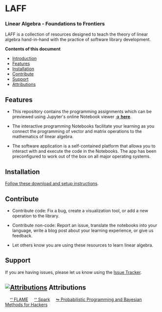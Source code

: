 LAFF
====
### Linear Algebra - Foundations to Frontiers
LAFF is a collection of resources designed to teach the theory of linear algebra hand-in-hand with the practice of software library development.

**Contents of this document**
- [Introduction](#laff)
- [Features](#features)
- [Installation](#installation)
- [Contribute](#contribute)
- [Support](#support)
- [Attributions](#attributions)

Features
--------

- This repository contains the programming assignments which can be previewed using Jupyter's online Notebook viewer **[->
here](https://nbviewer.jupyter.org/github/ULAFF/notebooks/tree/master)**.

- The interactive programming Notebooks facilitate your learning as you connect the programming of vector and matrix operations to the mathematics of linear algebra.

- The software application is a self-contained platform that allowa you to interact with and execute the code in the Notebooks. The app has been preconfigured to work out of the box on all major operating systems.

Installation
------------
[Follow these download and setup instructions](http://ulaff.github.io/pages/download-software.html).

Contribute
----------
- Contribute code: Fix a bug, create a visualization tool, or add a new operation to the library.

- Contribute non-code: Report an issue, translate the notebooks into your language, write a blog post about your learning experience, or give us feedback.

- Let others know you are using these resources to learn linear algebra.

Support
-------
If you are having issues, please let us know using the [Issue Tracker](https://www.github.com/ULAFF/notebooks/issues).


[![Attributions](https://raw.githubusercontent.com/ULAFF/software/master/shared/icons/badges/dark-2.png)](http://www.curatorscode.org)
Attributions
------------
&nbsp;&nbsp;&nbsp;&nbsp;[&#x1525; FLAME](http://www.cs.utexas.edu/~flame)
&nbsp;&nbsp;&nbsp;&nbsp;[&#x1525; Spark](http://www.cs.utexas.edu/users/flame/Spark)
&nbsp;&nbsp;&nbsp;&nbsp;[&#x21ac; Probabilistic Programming and Bayesian Methods for Hackers](http://nbviewer.ipython.org/github/CamDavidsonPilon/Probabilistic-Programming-and-Bayesian-Methods-for-Hackers/blob/master/Prologue/Prologue.ipynb)
